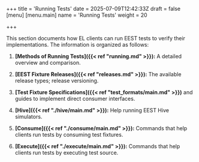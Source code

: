 +++
title = 'Running Tests'
date = 2025-07-09T12:42:33Z
draft = false
[menu]
  [menu.main]
    name = 'Running Tests'
    weight = 20

+++

This section documents how EL clients can run EEST tests to verify their implementations. The information is organized as follows:

1. **[Methods of Running Tests]({{< ref "running.md" >}}):** A detailed overview and comparison.

2. **[EEST Fixture Releases]({{< ref "releases.md" >}}):** The available release types; release versioning.

3. **[Test Fixture Specifications]({{< ref "test_formats/main.md" >}})** and guides to implement direct consumer interfaces.

4. **[Hive]({{< ref "./hive/main.md" >}}):** Help running EEST Hive simulators.

5. **[Consume]({{< ref "./consume/main.md" >}}):** Commands that help clients run tests by consuming test fixtures.

6. **[Execute]({{< ref "./execute/main.md" >}}):** Commands that help clients run tests by executing test source.
